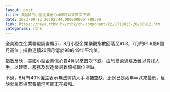 ```yaml
---
layout: post
title: 美國8月小型企業信心4個月以來首次下跌
date: 2023-09-12 20:02:44.000000000 +08:00
link: https://news.rthk.hk/rthk/ch/component/k2/1718023-20230912.htm
categories: rthk
---
```


全美獨立企業聯盟調查顯示，8月小型企業樂觀指數回落至91.3，7月的91.9屬8個月高位；指數連續20個月低於98的49年平均值。

指數反映，美國小型企業信心自4月以來首次下跌，由於憂慮通脹及難以尋找人手，以建築、服務及製造業最難填補職位空缺。

不過，8月有40%僱主表示無法聘請人手填補空缺，比例已是兩年半以來最低，反映就業市場緊張情況可能正在緩和。
